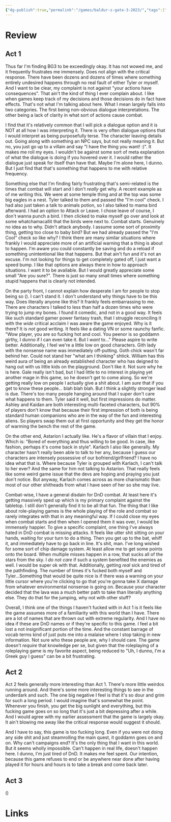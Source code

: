 ```yaml
---
{"dg-publish":true,"permalink":"/games/baldur-s-gate-3-2023/","tags":["games","streamed"],"created":"2025-03-20","updated":"2025-10-01"}
---
```



# Review

## Act 1

Thus far I'm finding BG3 to be exceedingly okay. It has not wowed me, and it frequently frustrates me immensely. Does not align with the critical response. There have been dozens and dozens of times where something entirely undesired happens through no real fault of either Tyler or myself. And I want to be clear, my complaint is not against "your actions have consequences". That ain't the kind of thing I ever complain about. I like when games keep track of my decisions and those decisions do in fact have effects. That's not what I'm talking about here. What I mean largely falls into two categories. The first being non-obvious dialogue interpretations. The other being a lack of clarity in what sort of actions cause combat.

I find that it's relatively common that I will pick a dialogue option and it is NOT at all how I was interpreting it. There is very often dialogue options that I would interpret as being purposefully terse. The character leaving details out. Going along with something an NPC says, but not really meaning it. But no, you just go up to a villain and say "I have the thing you want! :)". It makes me roll my eyes. I wouldn't be against some sort of meta explanation of what the dialogue is doing if you hovered over it. I would rather the dialogue just speak for itself than have that. Maybe I'm alone here, I dunno. But I just find that that's something that happens to me with relative frequency.

Something else that I'm finding fairly frustrating that's semi-related is the times that combat will start and I don't *really* get why. A recent example as of me writing this. We were at some temple thing and at the top was some big eagles in a nest. Tyler talked to them and passed the "I'm cool" check. I had also just taken a talk to animals potion, so I also talked to mama bird afterward. I had an option to Attack or Leave. I chose leave of course, I don't wanna punch a bird. I then clicked to make myself go over and look at some whatchamacallit that the birds were next to. Combat starts. Genuinely no idea as to why. Didn't attack anybody. I assume some sort of proximity thing, getting too close to baby bird? But we had already passed the "I'm Cool" check so like why? I think there are many similar situations where frankly I would appreciate more of an artificial warning that a thing is about to happen. I'm aware you could constantly be saving and do a reload if something unintentional like that happens. But that ain't fun and it's not an excuse. I'm not looking for things to get completely gated off, I just want a speed bump. I like that options are always there in how to approach situations. I want it to be available. But I would greatly appreciate some small "Are you sure?". There is just so many small times where something stupid happens that is clearly not intended.

On the party front, I cannot explain how desperate I am for people to stop being so (). I can't stand it. I don't understand why things have to be this way. Does literally anyone like this? It frankly feels embarrassing to me. There are characters I talked to less than half a dozen times who were trying to jump my bones. I found it comedic, and not in a good way. It feels like such standard gamer power fantasy trash, that I struggle reconciling it with the *wide* critical acclaim I was aware the game enjoyed. Why is it there? It is *not* good writing. It feels like a dating VN or some raunchy fanfic. "Wow player, you are so fucking hot and cool. You peenor is so goddamn girthy, I dunno if I can even take it. But I *want* to..." Please aspire to write better. Additionally, I feel we're a little low on good characters. Gith lady with the nonsense name was immediately off-putting. Goth chick wasn't far behind her. Could not stand her "what am I thinking" shtick. William has this weird aura of being an already established character who has deigned to hang out with us little kids on the playground. Don't like it. Not sure why he is here. Gale really isn't bad, but I had little to no interest in playing yet another mage in this game, so he doesn't get to come along. So we're getting really low on people I actually give a shit about. I am *sure* that if you get to know these people... blah blah blah. But I think a slightly stronger lead is due. There's too many people hanging around that I super don't care what happens to them. Tyler said it well, but first impressions do matter. Ashley and Kaidan are both interesting multi-faceted characters, but 90% of players don't know that because their first impression of both is being standard human companions who are in the way of the fun and interesting aliens. So players swap them out at first opportunity and they get the honor of warming the bench the rest of the game.

On the other end, Astarion I actually like. He's a flavor of villain that I enjoy. Which is: "Bored of everything and thus willing to be good. In case, like fashion, perhaps it's come back in style". Karlach I also like generally. My character hasn't really been able to talk to her any, because I guess our characters are intensely possessive of our bofriend/girlfriend? I have no idea what that is. Where because Tyler is grouped with Karlach, I can't talk to her ever? And the same for him not talking to Astarion. That really feels like some weird game issue that the devs are hoping and praying you just don't notice. But anyway, Karlach comes across as more charismatic than most of our other shitheads from what I have seen of her so she may live.

Combat-wise, I have a general disdain for DnD combat. At least here it's getting massively sped up which is my primary complaint against the tabletop. I still don't generally find it to be all that fun. The thing that I like about role-playing games is the whole playing of the role and combat so rarely integrates with that in any meaningful way. If I could close my eyes when combat starts and then when I opened them it was over, I would be immensely happier. To give a specific complaint, one thing I've always hated in DnD combat is missing attacks. It feels like utter shit sitting on your hands, waiting for your turn to do a thing. Then you get up to the bat, whiff it, and immediately have to go back in line. It's shit, man. I've long wished for some sort of chip damage system. At least allow me to get some points onto the board. When multiple misses happen in a row, that sucks all of the stars from the sky. I *do not care* if such a system benefited the enemies as well. I would be super ok with that. Additionally, getting *real* sick and tired of the pathfinding. The number of times it's fucked both myself and Tyler...Something that would be quite nice is if there was a warning on your little cursor where you're clicking to go that you're gonna take X damage from whatever environmental nonsense is going on. Because your character decided that the lava was a much better path to take than literally anything else. They do that for the jumping, why not with other stuff?

Overall, I think one of the things I haven't fucked with in Act 1 is it feels like the game assumes more of a familiarity with this world than I have. There are a lot of names that are thrown out with extreme regularity. And I have no idea if these are DnD names or if they're specific to this game. I feel a bit lost a not insignificant portion of the time. And the constant barrage of vocab terms kind of just puts me into a malaise where I stop taking in new information. Not sure who these people are, why I should care. The game doesn't *require* that knowledge per se, but given that the roleplaying of a roleplaying game is my favorite aspect, being reduced to "Uh, I dunno, I'm a Greek guy I guess" can be a bit frustrating.

## Act 2

Act 2 feels generally more interesting than Act 1. There's more little weirdos running around. And there's some more interesting things to see in the underdark and such. The one big negative I feel is that it's so dour and grim for such a long period. I would imagine that's somewhat the point. Whenever you finish, you get the big sunlight and everything, but this fucking game goes on so long that it's just a bit depressing after a while. And I would agree with my earlier assessment that the game is largely okay. It ain't blowing me away like the critical response would suggest it should.

And I have to say, this game is too fucking long. Even if you were not doing any side shit and just steamrolling the main quest, it goddamn goes on and on. Why can't campaigns end? It's the only thing that I want in this world. But it seems wholly impossible. Can't happen in real life, doesn't happen here. I dunno, I'm just tired of DnD. It makes me feel spent. Our intention, because this game refuses to end or be anywhere near done after having played it for hours and hours is to take a break and come back later.

## Act 3

()

# Links
